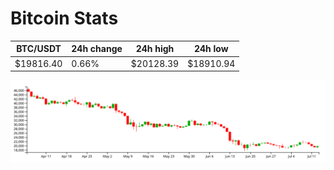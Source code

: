 # Bitcoin Stats

BTC/USDT|24h change|24h high|24h low|
|---|---|---|---|
|$19816.40|0.66%|$20128.39|$18910.94|

<img src="./chart.svg">
